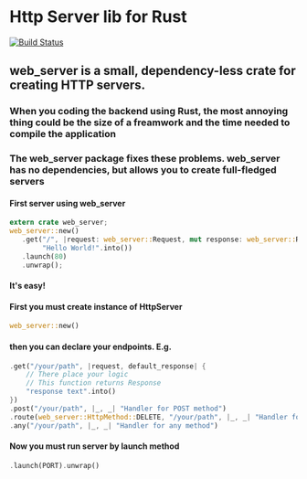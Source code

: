 # Http Server lib for Rust

[![Build Status](https://travis-ci.com/Milesq/web_server.svg?branch=master)](https://travis-ci.com/Milesq/http_server)

## web_server is a small, dependency-less crate for creating HTTP servers.

### When you coding the backend using Rust, the most annoying thing could be the size of a freamwork and the time needed to compile the application

### The web_server package fixes these problems. web_server has no dependencies, but allows you to create full-fledged servers


#### First server using web_server

```rust
extern crate web_server;
web_server::new()
   .get("/", |request: web_server::Request, mut response: web_server::Response|
        "Hello World!".into())
   .launch(80)
   .unwrap();
```

#### It's easy!
#### First you must create instance of HttpServer

```rust
web_server::new()
```
#### then you can declare your endpoints. E.g.

```rust
.get("/your/path", |request, default_response| {
    // There place your logic
    // This function returns Response
    "response text".into()
})
.post("/your/path", |_, _| "Handler for POST method")
.route(web_server::HttpMethod::DELETE, "/your/path", |_, _| "Handler for DELETE method")
.any("/your/path", |_, _| "Handler for any method")
```

#### Now you must run server by launch method
```rust
.launch(PORT).unwrap()
```
